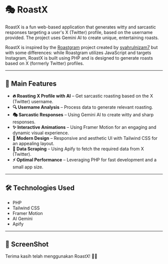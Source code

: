 # 🎭 RoastX

RoastX is a fun web-based application that generates witty and sarcastic responses targeting a user's X (Twitter) profile, based on the username provided. The project uses Gemini AI to create unique, entertaining roasts.

RoastX is inspired by the [Roastgram](https://github.com/syahrulnizam7/roastgram) project created by [syahrulnizam7](https://github.com/syahrulnizam7) but with some differences: while Roastgram utilizes JavaScript and targets Instagram, RoastX is built using PHP and is designed to generate roasts based on X (formerly Twitter) profiles.

---

## 🚀 Main Features

- **🔥 Roasting X Profile with AI** – Get sarcastic roasting based on the X (Twitter) username.
- **🔍 Username Analysis** – Process data to generate relevant roasting.
- **🎭 Sarcastic Responses** – Using Gemini AI to create witty and sharp responses.
- **✨ Interactive Animations** – Using Framer Motion for an engaging and dynamic visual experience.
- **🎨 Modern Design** – Responsive and aesthetic UI with Tailwind CSS for an appealing layout.
- **🔗 Data Scraping** – Using Apify to fetch the required data from X (Twitter).
- **⚡ Optimal Performance** – Leveraging PHP for fast development and a small app size.

---

## 🛠️ Technologies Used

- PHP
- Tailwind CSS
- Framer Motion
- AI Gemini
- Apify

---

## 📸 ScreenShot


Terima kasih telah menggunakan RoastX! 🚀🔥
